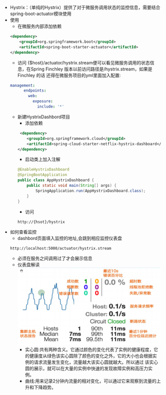 - Hystrix：（单纯的Hystrix）提供了对于微服务调用状态的监控信息，需要结合spring-boot-actuator模块使用
- 使用
    - 在微服务内部添加依赖
    ```xml
    <dependency>
        <groupId>org.springframework.boot</groupId>             
        <artifactId>spring-boot-starter-actuator</artifactId>
    </dependency>
    ```
    - 访问 {$host}/actuator/hystrix.stream便可以看见微服务调用的状态信息，在Spring Finchley 版本以前访问路径是/hystrix.stream，如果是Finchley 的话 还得在微服务项目的yml里面加入配置:
    ```yaml
    management:
          endpoints:
            web:
              exposure:
                include: '*'
    ```
    - 新建HystrixDashbord项目
        - 添加依赖
        ```xml
         <dependency>
            <groupId>org.springframework.cloud</groupId>     
            <artifactId>spring-cloud-starter-netflix-hystrix-dashboard</artifactId>
        </dependency>
        ```
        - 启动类上加入注解
        ```java    
        @EnableHystrixDashboard
        @SpringBootApplication
        public class AppHystrixDashboard {
            public static void main(String[] args) {
                SpringApplication.run(AppHystrixDashboard.class);
            }
        }
        ```
        - 访问
        ```
        http://{hsot}/hystrix
        ```
- 如何查看监控
    - dashbord页面填入监控的地址,会跳到相应监控仪表盘
    ```
    http://localhost:5000/actuator/hystrix.stream
    ```
    - 必须在服务之间调用过了才会展示信息
    - 仪表盘解读
        ![](/assets/iShot2020-10-25下午05.35.22.png)
        - 实心圆:共有两种含义。它通过颜色的变化代表了实例的健康程度，它的健康度从绿色该实心圆除了颜色的变化之外，它的大小也会根据实例的请求流量发生变化，流量越大该实心圆就越大。所以通过 该实心圆的展示，就可以在大量的实例中快速的发现故障实例和高压力实例。
        - 曲线:用来记录2分钟内流量的相对变化，可以通过它来观察到流量的上升和下降趋势。